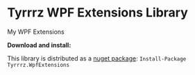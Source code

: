 # Tyrrrz WPF Extensions Library

My WPF Extensions

**Download and install:**

This library is distributed as a [nuget package](https://www.nuget.org/packages/Tyrrrz.WpfExtensions): `Install-Package Tyrrrz.WpfExtensions`